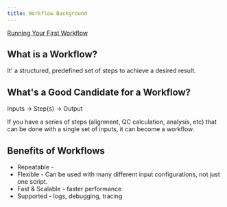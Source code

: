 ```yaml
---
title: Workflow Background
---
```


[Running Your First Workflow](running/running_first_workflow.md)


## What is a Workflow?

It' a structured, predefined set of steps to achieve a desired result. 


## What's a Good Candidate for a Workflow?

Inputs -> Step(s) -> Output

If you have a series of steps (alignment, QC calculation, analysis, etc) that can be done with a single set of inputs, it can become a workflow.


## Benefits of Workflows

* Repeatable - 
* Flexible - Can be used with many different input configurations, not just one script.
* Fast & Scalable - faster performance
* Supported - logs, debugging, tracing


